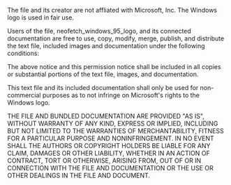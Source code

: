 The file and its creator are not affliated with Microsoft, Inc. The Windows logo is used in fair use.

Users of the file, neofetch_windows_95_logo, and its connected documentation are free to use, copy, modify, merge, publish, and distribute the text file, included images and documentation under the following conditions:

The above notice and this permission notice shall be included in all copies or substantial portions of the text file, images, and documentation.

This text file and its included documentation shall only be used for non-commercial purposes as to not infringe on Microsoft's rights to the Windows logo.

THE FILE AND BUNDLED DOCUMENTATION ARE PROVIDED "AS IS", WITHOUT WARRANTY OF ANY KIND, EXPRESS OR IMPLIED, INCLUDING BUT NOT LIMITED TO THE WARRANTIES OF MERCHANTABILITY, FITNESS FOR A PARTICULAR PURPOSE AND NONINFRINGEMENT. IN NO EVENT SHALL THE AUTHORS OR COPYRIGHT HOLDERS BE LIABLE FOR ANY CLAIM, DAMAGES OR OTHER LIABILITY, WHETHER IN AN ACTION OF CONTRACT, TORT OR OTHERWISE, ARISING FROM, OUT OF OR IN CONNECTION WITH THE FILE AND DOCUMENTATION OR THE USE OR OTHER DEALINGS IN THE FILE AND DOCUMENT.

